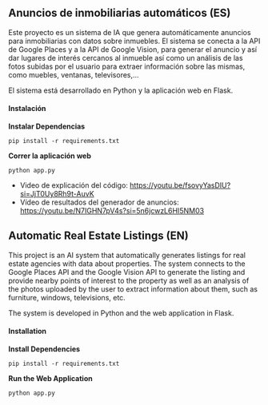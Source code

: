 ## Anuncios de inmobiliarias automáticos (ES)

Este proyecto es un sistema de IA que genera automáticamente anuncios para inmobiliarias con datos sobre inmuebles. El sistema se conecta a la API de Google Places y a la API de Google Vision, para generar el anuncio y así dar lugares de interés cercanos al inmueble así como un análisis de las fotos subidas por el usuario para extraer información sobre las mismas, como muebles, ventanas, televisores,...

El sistema está desarrollado en Python y la aplicación web en Flask.

#### Instalación

__Instalar Dependencias__

`pip install -r requirements.txt`

__Correr la aplicación web__

`python app.py`

- Video de explicación del código: https://youtu.be/fsovyYasDIU?si=JjT0Uy8Rh9t-AuvK
- Vídeo de resultados del generador de anuncios: https://youtu.be/N7IGHN7pV4s?si=5n6jcwzL6HI5NM03

## Automatic Real Estate Listings (EN)

This project is an AI system that automatically generates listings for real estate agencies with data about properties. The system connects to the Google Places API and the Google Vision API to generate the listing and provide nearby points of interest to the property as well as an analysis of the photos uploaded by the user to extract information about them, such as furniture, windows, televisions, etc.

The system is developed in Python and the web application in Flask.

#### Installation

__Install Dependencies__

`pip install -r requirements.txt`

__Run the Web Application__

`python app.py`

